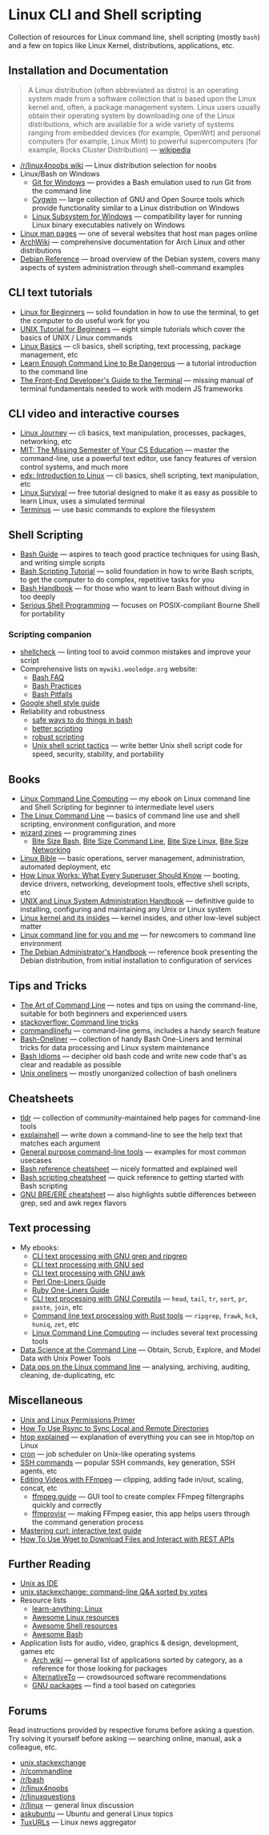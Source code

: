 # Linux CLI and Shell scripting

Collection of resources for Linux command line, shell scripting (mostly `bash`) and a few on topics like Linux Kernel, distributions, applications, etc.

## Installation and Documentation

>A Linux distribution (often abbreviated as distro) is an operating system made from a software collection that is based upon the Linux kernel and, often, a package management system. Linux users usually obtain their operating system by downloading one of the Linux distributions, which are available for a wide variety of systems ranging from embedded devices (for example, OpenWrt) and personal computers (for example, Linux Mint) to powerful supercomputers (for example, Rocks Cluster Distribution) — [wikipedia](https://en.wikipedia.org/wiki/Linux_distribution)

* [/r/linux4noobs wiki](https://old.reddit.com/r/linux4noobs/wiki/distro_selection) — Linux distribution selection for noobs
* Linux/Bash on Windows
    * [Git for Windows](https://git-scm.com/downloads) — provides a Bash emulation used to run Git from the command line
    * [Cygwin](https://www.cygwin.com/) — large collection of GNU and Open Source tools which provide functionality similar to a Linux distribution on Windows
    * [Linux Subsystem for Windows](https://en.wikipedia.org/wiki/Windows_Subsystem_for_Linux) — compatibility layer for running Linux binary executables natively on Windows
* [Linux man pages](https://www.mankier.com/) — one of several websites that host man pages online
* [ArchWiki](https://wiki.archlinux.org/title/Table_of_contents) — comprehensive documentation for Arch Linux and other distributions
* [Debian Reference](https://www.debian.org/doc/manuals/debian-reference/) — broad overview of the Debian system, covers many aspects of system administration through shell-command examples

## CLI text tutorials

* [Linux for Beginners](https://ryanstutorials.net/linuxtutorial/) — solid foundation in how to use the terminal, to get the computer to do useful work for you
* [UNIX Tutorial for Beginners](http://www.ee.surrey.ac.uk/Teaching/Unix/) — eight simple tutorials which cover the basics of UNIX / Linux commands
* [Linux Basics](https://miteshshah.github.io/linux/basics/) — cli basics, shell scripting, text processing, package management, etc
* [Learn Enough Command Line to Be Dangerous](https://www.learnenough.com/command-line-tutorial/basics) — a tutorial introduction to the command line
* [The Front-End Developer's Guide to the Terminal](https://www.joshwcomeau.com/javascript/terminal-for-js-devs/) — missing manual of terminal fundamentals needed to work with modern JS frameworks

## CLI video and interactive courses

* [Linux Journey](https://linuxjourney.com/) — cli basics, text manipulation, processes, packages, networking, etc
* [MIT: The Missing Semester of Your CS Education](https://missing.csail.mit.edu/) — master the command-line, use a powerful text editor, use fancy features of version control systems, and much more
* [edx: Introduction to Linux](https://www.edx.org/course/introduction-to-linux) — cli basics, shell scripting, text manipulation, etc
* [Linux Survival](https://linuxsurvival.com/) — free tutorial designed to make it as easy as possible to learn Linux, uses a simulated terminal
* [Terminus](https://web.mit.edu/mprat/Public/web/Terminus/Web/main.html) — use basic commands to explore the filesystem

## Shell Scripting

* [Bash Guide](https://mywiki.wooledge.org/BashGuide) — aspires to teach good practice techniques for using Bash, and writing simple scripts
* [Bash Scripting Tutorial](https://ryanstutorials.net/bash-scripting-tutorial/) — solid foundation in how to write Bash scripts, to get the computer to do complex, repetitive tasks for you
* [Bash Handbook](https://github.com/denysdovhan/bash-handbook) — for those who want to learn Bash without diving in too deeply
* [Serious Shell Programming](https://freebsdfrau.gitbook.io/serious-shell-programming/) — focuses on POSIX-compliant Bourne Shell for portability

### Scripting companion

* [shellcheck](https://www.shellcheck.net/) — linting tool to avoid common mistakes and improve your script
* Comprehensive lists on `mywiki.wooledge.org` website:
    * [Bash FAQ](https://mywiki.wooledge.org/BashFAQ)
    * [Bash Practices](https://mywiki.wooledge.org/BashGuide/Practices)
    * [Bash Pitfalls](https://mywiki.wooledge.org/BashPitfalls)
* [Google shell style guide](https://google.github.io/styleguide/shellguide.html)
* Reliability and robustness
    * [safe ways to do things in bash](https://github.com/anordal/shellharden/blob/master/how_to_do_things_safely_in_bash.md)
    * [better scripting](https://robertmuth.blogspot.com/2012/08/better-bash-scripting-in-15-minutes.html)
    * [robust scripting](https://www.davidpashley.com/articles/writing-robust-shell-scripts/)
    * [Unix shell script tactics](https://github.com/SixArm/unix-shell-script-tactics/blob/main/README.md) — write better Unix shell script code for speed, security, stability, and portability

## Books

* [Linux Command Line Computing](https://github.com/learnbyexample/cli-computing) — my ebook on Linux command line and Shell Scripting for beginner to intermediate level users
* [The Linux Command Line](https://linuxcommand.org/tlcl.php) — basics of command line use and shell scripting, environment configuration, and more
* [wizard zines](https://wizardzines.com/) — programming zines
    * [Bite Size Bash](https://wizardzines.com/zines/bite-size-bash/), [Bite Size Command Line](https://wizardzines.com/zines/bite-size-command-line/), [Bite Size Linux](https://wizardzines.com/zines/bite-size-linux/), [Bite Size Networking](https://wizardzines.com/zines/bite-size-networking/)
* [Linux Bible](https://www.wiley.com/en-us/Linux+Bible%2C+10th+Edition-p-9781119578895) — basic operations, server management, administration, automated deployment, etc
* [How Linux Works: What Every Superuser Should Know](https://nostarch.com/howlinuxworks3) — booting, device drivers, networking, development tools, effective shell scripts, etc
* [UNIX and Linux System Administration Handbook](https://www.oreilly.com/library/view/unix-and-linux/9780134278308/) — definitive guide to installing, configuring and maintaining any Unix or Linux system
* [Linux kernel and its insides](https://0xax.gitbooks.io/linux-insides/content/index.html) — kernel insides, and other low-level subject matter
* [Linux command line for you and me](https://lym.readthedocs.io/en/latest/index.html) — for newcomers to command line environment
* [The Debian Administrator's Handbook](https://debian-handbook.info/browse/stable/) — reference book presenting the Debian distribution, from initial installation to configuration of services

## Tips and Tricks

* [The Art of Command Line](https://github.com/jlevy/the-art-of-command-line) — notes and tips on using the command-line, suitable for both beginners and experienced users
* [stackoverflow: Command line tricks](https://stackoverflow.com/q/68372/4082052)
* [commandlinefu](https://www.commandlinefu.com/commands/browse/sort-by-votes) — command-line gems, includes a handy search feature
* [Bash-Oneliner](https://github.com/onceupon/Bash-Oneliner) — collection of handy Bash One-Liners and terminal tricks for data processing and Linux system maintenance
* [Bash Idioms](https://www.oreilly.com/library/view/bash-idioms/9781492094746/) — decipher old bash code and write new code that's as clear and readable as possible
* [Unix oneliners](https://ocv.me/doc/unix/oneliners/) — mostly unorganized collection of bash oneliners

## Cheatsheets

* [tldr](https://github.com/tldr-pages/tldr) — collection of community-maintained help pages for command-line tools
* [explainshell](https://explainshell.com/) — write down a command-line to see the help text that matches each argument
* [General purpose command-line tools](http://www.compciv.org/unix-tools/) — examples for most common usecases
* [Bash reference cheatsheet](https://devmanual.gentoo.org/tools-reference/bash/index.html) — nicely formatted and explained well
* [Bash scripting cheatsheet](https://devhints.io/bash) — quick reference to getting started with Bash scripting
* [GNU BRE/ERE cheatsheet](https://learnbyexample.github.io/gnu-bre-ere-cheatsheet/) — also highlights subtle differences between grep, sed and awk regex flavors

## Text processing

* My ebooks:
    * [CLI text processing with GNU grep and ripgrep](https://github.com/learnbyexample/learn_gnugrep_ripgrep)
    * [CLI text processing with GNU sed](https://github.com/learnbyexample/learn_gnused)
    * [CLI text processing with GNU awk](https://github.com/learnbyexample/learn_gnuawk)
    * [Perl One-Liners Guide](https://github.com/learnbyexample/learn_perl_oneliners)
    * [Ruby One-Liners Guide](https://github.com/learnbyexample/learn_ruby_oneliners)
    * [CLI text processing with GNU Coreutils](https://github.com/learnbyexample/cli_text_processing_coreutils) — `head`, `tail`, `tr`, `sort`, `pr`, `paste`, `join`, etc
    * [Command line text processing with Rust tools](https://github.com/learnbyexample/cli_text_processing_rust) — `ripgrep`, `frawk`, `hck`, `huniq`, `zet`, etc
    * [Linux Command Line Computing](https://github.com/learnbyexample/cli-computing) — includes several text processing tools
* [Data Science at the Command Line](https://jeroenjanssens.com/dsatcl/) — Obtain, Scrub, Explore, and Model Data with Unix Power Tools
* [Data ops on the Linux command line](https://www.datafix.com.au/BASHing/) — analysing, archiving, auditing, cleaning, de-duplicating, etc

## Miscellaneous

* [Unix and Linux Permissions Primer](https://web.archive.org/web/20220930214830/https://danielmiessler.com/study/unixlinux_permissions/)
* [How To Use Rsync to Sync Local and Remote Directories](https://www.digitalocean.com/community/tutorials/how-to-use-rsync-to-sync-local-and-remote-directories)
* [htop explained](https://peteris.rocks/blog/htop/) — explanation of everything you can see in htop/top on Linux
* [cron](https://en.wikipedia.org/wiki/Cron) — job scheduler on Unix-like operating systems
* [SSH commands](https://www.marcobehler.com/guides/ssh-commands) — popular SSH commands, key generation, SSH agents, etc
* [Editing Videos with FFmpeg](https://www.hadet.dev/ffmpeg-cheatsheet/) — clipping, adding fade in/out, scaling, concat, etc
    * [ffmpeg.guide](https://ffmpeg.guide/) — GUI tool to create complex FFmpeg filtergraphs quickly and correctly
    * [ffmprovisr](https://amiaopensource.github.io/ffmprovisr/) — making FFmpeg easier, this app helps users through the command generation process
* [Mastering curl: interactive text guide](https://antonz.org/mastering-curl/)
* [How To Use Wget to Download Files and Interact with REST APIs](https://www.digitalocean.com/community/tutorials/how-to-use-wget-to-download-files-and-interact-with-rest-apis)

## Further Reading

* [Unix as IDE](https://blog.sanctum.geek.nz/series/unix-as-ide/)
* [unix.stackexchange: command-line Q&A sorted by votes](https://unix.stackexchange.com/questions/tagged/command-line?sort=votes&pageSize=15)
* Resource lists
    * [learn-anything: Linux](https://learn-anything.xyz/operating-systems/unix/linux)
    * [Awesome Linux resources](https://github.com/itech001/awesome-linux-resources)
    * [Awesome Shell resources](https://github.com/alebcay/awesome-shell)
    * [Awesome Bash](https://github.com/awesome-lists/awesome-bash)
* Application lists for audio, video, graphics & design, development, games etc
    * [Arch wiki](https://wiki.archlinux.org/title/List_of_applications) — general list of applications sorted by category, as a reference for those looking for packages
    * [AlternativeTo](https://alternativeto.net/) — crowdsourced software recommendations
    * [GNU packages](https://www.gnu.org/manual/manual.html) — find a tool based on categories

## Forums

Read instructions provided by respective forums before asking a question. Try solving it yourself before asking — searching online, manual, ask a colleague, etc. 

* [unix.stackexchange](https://unix.stackexchange.com/)
* [/r/commandline](https://old.reddit.com/r/commandline/)
* [/r/bash](https://old.reddit.com/r/bash/)
* [/r/linux4noobs](https://old.reddit.com/r/linux4noobs/)
* [/r/linuxquestions](https://old.reddit.com/r/linuxquestions/)
* [/r/linux](https://old.reddit.com/r/linux/) — general linux discussion
* [askubuntu](https://askubuntu.com/questions/tagged/command-line?sort=votes&pageSize=15) — Ubuntu and general Linux topics
* [TuxURLs](https://tuxurls.com/) — Linux news aggregator

